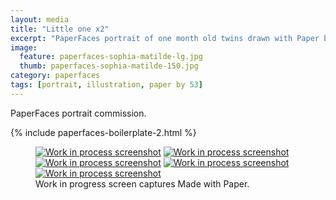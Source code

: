 ```yaml
---
layout: media
title: "Little one x2"
excerpt: "PaperFaces portrait of one month old twins drawn with Paper by 53 on an iPad."
image: 
  feature: paperfaces-sophia-matilde-lg.jpg
  thumb: paperfaces-sophia-matilde-150.jpg
category: paperfaces
tags: [portrait, illustration, paper by 53]
---
```


PaperFaces portrait commission.

{% include paperfaces-boilerplate-2.html %}

<figure class="third">
	<a href="{{ site.url }}/images/paperfaces-sophia-matilde-process-1-lg.jpg"><img src="{{ site.url }}/images/paperfaces-sophia-matilde-process-1-600.jpg" alt="Work in process screenshot"></a>
	<a href="{{ site.url }}/images/paperfaces-sophia-matilde-process-2-lg.jpg"><img src="{{ site.url }}/images/paperfaces-sophia-matilde-process-2-600.jpg" alt="Work in process screenshot"></a>
	<a href="{{ site.url }}/images/paperfaces-sophia-matilde-process-3-lg.jpg"><img src="{{ site.url }}/images/paperfaces-sophia-matilde-process-3-600.jpg" alt="Work in process screenshot"></a>
	<a href="{{ site.url }}/images/paperfaces-sophia-matilde-process-4-lg.jpg"><img src="{{ site.url }}/images/paperfaces-sophia-matilde-process-4-600.jpg" alt="Work in process screenshot"></a>
	<a href="{{ site.url }}/images/paperfaces-sophia-matilde-process-5-lg.jpg"><img src="{{ site.url }}/images/paperfaces-sophia-matilde-process-5-600.jpg" alt="Work in process screenshot"></a>
	<figcaption>Work in progress screen captures Made with Paper.</figcaption>
</figure>